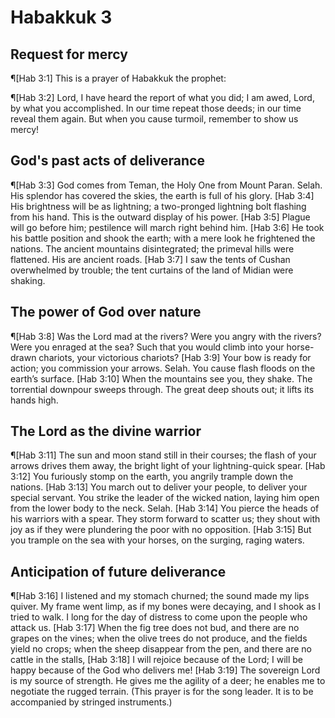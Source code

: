 # Habakkuk 3

## Request for mercy
¶[Hab 3:1] This is a prayer of Habakkuk the prophet:

¶[Hab 3:2] Lord, I have heard the report of what you did; I am awed, Lord, by what you accomplished. In our time repeat those deeds; in our time reveal them again. But when you cause turmoil, remember to show us mercy!

## God's past acts of deliverance
¶[Hab 3:3] God comes from Teman, the Holy One from Mount Paran. Selah. His splendor has covered the skies, the earth is full of his glory.
[Hab 3:4] His brightness will be as lightning; a two-pronged lightning bolt flashing from his hand. This is the outward display of his power.
[Hab 3:5] Plague will go before him; pestilence will march right behind him.
[Hab 3:6] He took his battle position and shook the earth; with a mere look he frightened the nations. The ancient mountains disintegrated; the primeval hills were flattened. His are ancient roads.
[Hab 3:7] I saw the tents of Cushan overwhelmed by trouble; the tent curtains of the land of Midian were shaking.

## The power of God over nature
¶[Hab 3:8] Was the Lord mad at the rivers? Were you angry with the rivers? Were you enraged at the sea? Such that you would climb into your horse-drawn chariots, your victorious chariots?
[Hab 3:9] Your bow is ready for action; you commission your arrows. Selah. You cause flash floods on the earth’s surface.
[Hab 3:10] When the mountains see you, they shake. The torrential downpour sweeps through. The great deep shouts out; it lifts its hands high.

## The Lord as the divine warrior
¶[Hab 3:11] The sun and moon stand still in their courses; the flash of your arrows drives them away, the bright light of your lightning-quick spear.
[Hab 3:12] You furiously stomp on the earth, you angrily trample down the nations.
[Hab 3:13] You march out to deliver your people, to deliver your special servant. You strike the leader of the wicked nation, laying him open from the lower body to the neck. Selah.
[Hab 3:14] You pierce the heads of his warriors with a spear. They storm forward to scatter us; they shout with joy as if they were plundering the poor with no opposition.
[Hab 3:15] But you trample on the sea with your horses, on the surging, raging waters.

## Anticipation of future deliverance
¶[Hab 3:16] I listened and my stomach churned; the sound made my lips quiver. My frame went limp, as if my bones were decaying, and I shook as I tried to walk. I long for the day of distress to come upon the people who attack us.
[Hab 3:17] When the fig tree does not bud, and there are no grapes on the vines; when the olive trees do not produce, and the fields yield no crops; when the sheep disappear from the pen, and there are no cattle in the stalls,
[Hab 3:18] I will rejoice because of the Lord; I will be happy because of the God who delivers me!
[Hab 3:19] The sovereign Lord is my source of strength. He gives me the agility of a deer; he enables me to negotiate the rugged terrain. (This prayer is for the song leader. It is to be accompanied by stringed instruments.)
